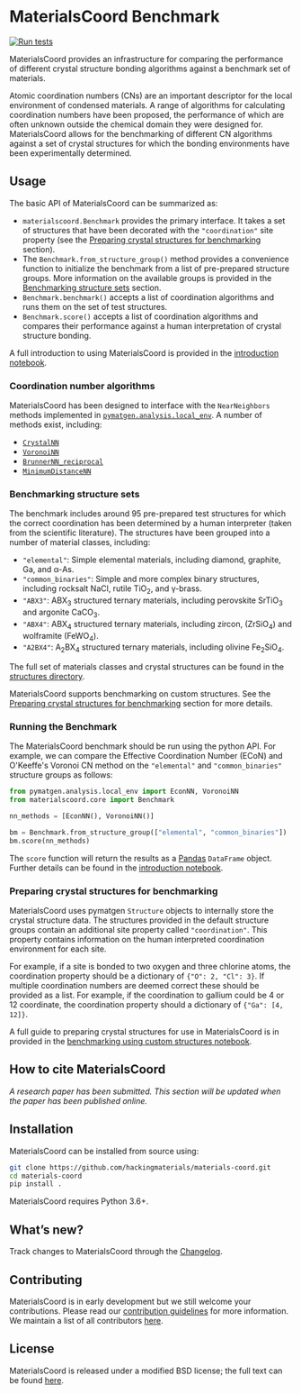 # MaterialsCoord Benchmark

[![Run tests](https://github.com/hackingmaterials/materials-coord/actions/workflows/tests.yml/badge.svg)](https://github.com/hackingmaterials/materials-coord/actions/workflows/tests.yml)


MaterialsCoord provides an infrastructure for comparing the performance of
different crystal structure bonding algorithms against a benchmark set of
materials.

Atomic coordination numbers (CNs) are an important descriptor for the local
environment of condensed materials. A range of algorithms for calculating
coordination numbers have been proposed, the performance of which are often
unknown outside the chemical domain they were designed for. MaterialsCoord
allows for the benchmarking of different CN algorithms against a set of crystal
structures for which the bonding environments have been experimentally
determined.

## Usage

The basic API of MaterialsCoord can be summarized as:

- `materialscoord.Benchmark` provides the primary interface.
  It takes a set of structures that have been decorated with the
  `"coordination"` site property (see the [Preparing crystal structures for benchmarking](#preparing-crystal-structures-for-benchmarking)
  section).
- The `Benchmark.from_structure_group()` method provides a convenience function
  to initialize the benchmark from a list of pre-prepared structure groups.
  More information on the available groups is provided in the
  [Benchmarking structure sets](#benchmarking-structure-sets)
  section.
- `Benchmark.benchmark()` accepts a list of coordination algorithms and runs them
  on the set of test structures.
- `Benchmark.score()` accepts a list of coordination algorithms and compares
  their performance against a human interpretation of crystal structure bonding.

A full introduction to using MaterialsCoord is provided in the
[introduction notebook](https://github.com/hackingmaterials/materials-coord/tree/master/examples/introduction-to-MaterialsCoord.ipynb).

### Coordination number algorithms

MaterialsCoord has been designed to interface with the `NearNeighbors` methods
implemented in [`pymatgen.analysis.local_env`](https://pymatgen.org/pymatgen.analysis.local_env.html#module-pymatgen.analysis.local_env).
A number of methods exist, including:

- [`CrystalNN`](https://pymatgen.org/pymatgen.analysis.local_env.html#pymatgen.analysis.local_env.CrystalNN)
- [`VoronoiNN`](https://pymatgen.org/pymatgen.analysis.local_env.html#pymatgen.analysis.local_env.VoronoiNN)
- [`BrunnerNN_reciprocal`](https://pymatgen.org/pymatgen.analysis.local_env.html#pymatgen.analysis.local_env.BrunnerNN_reciprocal)
- [`MinimumDistanceNN`](https://pymatgen.org/pymatgen.analysis.local_env.html#pymatgen.analysis.local_env.MinimumDistanceNN)

### Benchmarking structure sets

The benchmark includes around 95 pre-prepared test structures for which the
correct coordination has been determined by a human interpreter (taken from the
scientific literature). The structures have been grouped into a number of
material classes, including:

- `"elemental"`: Simple elemental materials, including diamond, graphite, Ga,
  and α-As.
- `"common_binaries"`: Simple and more complex binary structures, including
  rocksalt NaCl, rutile TiO<sub>2</sub>, and γ-brass.
- `"ABX3"`: ABX<sub>3</sub> structured ternary materials, including perovskite
  SrTiO<sub>3</sub> and argonite CaCO<sub>3</sub>.
- `"ABX4"`: ABX<sub>4</sub> structured ternary materials, including zircon,
  (ZrSiO<sub>4</sub>) and wolframite (FeWO<sub>4</sub>).
- `"A2BX4"`: A<sub>2</sub>BX<sub>4</sub> structured ternary materials, including
  olivine Fe<sub>2</sub>SiO<sub>4</sub>.

The full set of materials classes and crystal structures can be found
in the [structures directory](https://github.com/hackingmaterials/materials-coord/tree/master/materialscoord/structures).

MaterialsCoord supports benchmarking on custom structures. See the
[Preparing crystal structures for benchmarking](#preparing-crystal-structures-for-benchmarking)
section for more details.

### Running the Benchmark

The MaterialsCoord benchmark should be run using the python API. For example,
we can compare the Effective Coordination Number (ECoN) and O'Keeffe's Voronoi
CN method on the `"elemental"` and `"common_binaries"` structure groups as follows:

```python
from pymatgen.analysis.local_env import EconNN, VoronoiNN
from materialscoord.core import Benchmark

nn_methods = [EconNN(), VoronoiNN()]

bm = Benchmark.from_structure_group(["elemental", "common_binaries"])
bm.score(nn_methods)
```

The `score` function will return the results as a [Pandas](https://pandas.pydata.org)
`DataFrame` object. Further details can be found in the
[introduction notebook](https://github.com/hackingmaterials/materials-coord/tree/master/examples).

### Preparing crystal structures for benchmarking

MaterialsCoord uses pymatgen `Structure` objects to internally store the crystal
structure data. The structures provided in the default structure groups contain
an additional site property called `"coordination"`. This property contains
information on the human interpreted coordination environment for each site.

For example, if a site is bonded to two oxygen and three chlorine atoms, the
coordination property should be a dictionary of ``{"O": 2, "Cl": 3}``. If
multiple coordination numbers are deemed correct these should be provided as a
list. For example, if the coordination to gallium could be 4 or 12 coordinate,
the coordination property should a dictionary of ``{"Ga": [4, 12]}``.

A full guide to preparing crystal structures for use in MaterialsCoord is in
provided in the
[benchmarking using custom structures notebook](https://github.com/hackingmaterials/materials-coord/tree/master/examples/benchmarking-custom-structures.ipynb).

## How to cite MaterialsCoord

*A research paper has been submitted. This section will be updated when the
paper has been published online.*

## Installation

MaterialsCoord can be installed from source using:

```bash
git clone https://github.com/hackingmaterials/materials-coord.git
cd materials-coord
pip install .
```

MaterialsCoord requires Python 3.6+.

## What’s new?

Track changes to MaterialsCoord through the
[Changelog](https://github.com/hackingmaterials/materials-coord/blob/master/CHANGELOG.rst).

## Contributing

MaterialsCoord is in early development but we still welcome your
contributions. Please read our [contribution guidelines](https://github.com/hackingmaterials/materials-coord/blob/master/CONTRIBUTING.rst)
for more information. We maintain a list of all
contributors [here](https://github.com/hackingmaterials/materials-coord/blob/master/CONTRIBUTORS.rst).

## License

MaterialsCoord is released under a modified BSD license;
the full text can be found
[here](https://github.com/hackingmaterials/materials-coord/blob/master/LICENSE).
